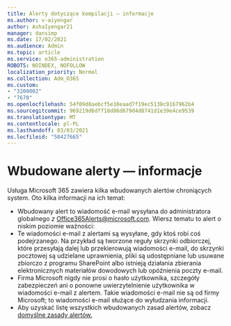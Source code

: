 ```yaml
---
title: Alerty dotyczące kompilacji — informacje
ms.author: v-aiyengar
author: AshaIyengar21
manager: dansimp
ms.date: 17/02/2021
ms.audience: Admin
ms.topic: article
ms.service: o365-administration
ROBOTS: NOINDEX, NOFOLLOW
localization_priority: Normal
ms.collection: Adm_O365
ms.custom:
- "3200002"
- "7670"
ms.openlocfilehash: 54f09d8aebcf5e10eaad7f19ec5138c9167962b4
ms.sourcegitcommit: 969219d6dff18d86d679d4d8741d1e39e4ce9539
ms.translationtype: MT
ms.contentlocale: pl-PL
ms.lasthandoff: 03/03/2021
ms.locfileid: "50427665"
---
```

# <a name="about-built-in-alerts"></a>Wbudowane alerty — informacje

Usługa Microsoft 365 zawiera kilka wbudowanych alertów chroniących system. Oto kilka informacji na ich temat:

- Wbudowany alert to wiadomość e-mail wysyłana do administratora globalnego *z* Office365Alerts@microsoft.com. Wiersz tematu to alert o niskim poziomie <name of alert policy> ważności:
- Te wiadomości e-mail z alertami są wysyłane, gdy ktoś robi coś podejrzanego. Na przykład są tworzone reguły skrzynki odbiorczej, które przesyłają dalej lub przekierowują wiadomości e-mail, do skrzynki pocztowej są udzielane uprawnienia, pliki są udostępniane lub usuwane zbiorczo z programu SharePoint albo istnieją działania zbierania elektronicznych materiałów dowodowych lub opóźnienia poczty e-mail.
- Firma Microsoft nigdy nie prosi o hasło użytkownika, szczegóły zabezpieczeń ani o ponowne uwierzytelnienie użytkownika w wiadomości e-mail z alertem. Takie wiadomości e-mail nie są od firmy Microsoft; to wiadomości e-mail służące do wyłudzania informacji.
- Aby uzyskać listę wszystkich wbudowanych zasad alertów, zobacz [domyślne zasady alertów.](https://go.microsoft.com/fwlink/?linkid=2103170)